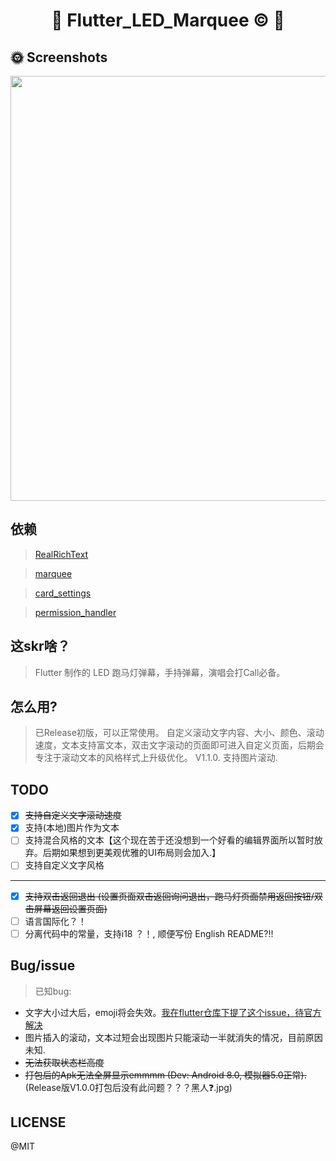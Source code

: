 <h1 align="center">🌟 Flutter_LED_Marquee © 🌟</p>


## 🌞 Screenshots
<div>
    <img src='./Screenshots/flutter_led_marquee.gif' width=680>
</div>

## 依赖
> [RealRichText](https://github.com/bytedance/RealRichText) 

> [marquee](https://github.com/BeanWei/marquee)

> [card_settings](https://github.com/codegrue/card_settings)

> [permission_handler](https://github.com/BaseflowIT/flutter-permission-handler)

## 这skr啥？
> Flutter 制作的 LED 跑马灯弹幕，手持弹幕，演唱会打Call必备。

## 怎么用?
> 已Release初版，可以正常使用。
> 自定义滚动文字内容、大小、颜色、滚动速度，文本支持富文本，双击文字滚动的页面即可进入自定义页面，后期会专注于滚动文本的风格样式上升级优化。
> V1.1.0. 支持图片滚动.

## TODO
- [X] ~~支持自定义文字滚动速度~~
- [X] 支持(本地)图片作为文本
- [ ] 支持混合风格的文本【这个现在苦于还没想到一个好看的编辑界面所以暂时放弃。后期如果想到更美观优雅的UI布局则会加入.】
- [ ] 支持自定义文字风格
-----------------------------------------------------------------
- [X] ~~支持双击返回退出 (设置页面双击返回询问退出，跑马灯页面禁用返回按钮/双击屏幕返回设置页面)~~
- [ ] 语言国际化？！
- [ ] 分离代码中的常量，支持i18 ？！, 顺便写份 English README?!!

## Bug/issue
> 已知bug: 
-    文字大小过大后，emoji将会失效。[我在flutter仓库下提了这个issue，待官方解决](https://github.com/flutter/flutter/issues/26263)
-    图片插入的滚动，文本过短会出现图片只能滚动一半就消失的情况，目前原因未知.
-    ~~无法获取状态栏高度~~
-    ~~打包后的Apk无法全屏显示emmmm (Dev: Android 8.0, 模拟器5.0正常).~~(Release版V1.0.0打包后没有此问题？？？黑人❓.jpg)

## LICENSE

@MIT